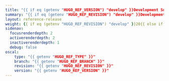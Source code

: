 ```yaml
---
title: "{{ if eq (getenv "HUGO_REF_VERSION") "develop" }}Development Snapshot Reference{{ else }}OSCAL v{{ getenv "HUGO_REF_VERSION" }} Reference{{ end }}"
summary: "{{ if eq (getenv "HUGO_REF_REVISION") "develop" }}Development Snapshot{{ else if eq (getenv "HUGO_REF_REVISION") "latest" }}Latest Release{{ else }}{{ getenv "HUGO_REF_VERSION" }}{{ end }}"
layout: reference-release
weight: {{ if eq (getenv "HUGO_REF_REVISION") "develop" }}20{{ else if eq (getenv "HUGO_REF_REVISION") "latest" }}50{{ else }}70{{ end }}
sidenav:
  focusrenderdepth: 2
  activerenderdepth: 2
  inactiverenderdepth: 1
  debug: false
oscal:
    type: "{{ getenv "HUGO_REF_TYPE" }}"
    branch: "{{ getenv "HUGO_REF_BRANCH" }}"
    revision: "{{ getenv "HUGO_REF_REVISION" }}"
    version: "{{ getenv "HUGO_REF_VERSION" }}"
---
```

